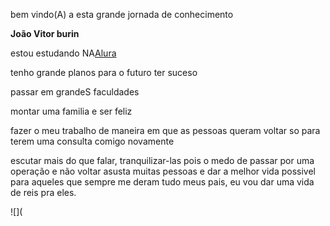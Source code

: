 bem vindo(A) a esta grande jornada de conhecimento 

**João Vitor burin**

estou estudando NA[Alura](https://www.alura.com.br/?srsltid=AfmBOoqVc_LBAqo6SsE4HHVR_-d4FGCMD6lAi_FPGIdpnxHnNp1fto4E)

tenho grande planos para o futuro ter suceso 

passar em grandeS faculdades 

montar uma familia e ser feliz 

fazer o meu trabalho de maneira em que as pessoas queram voltar so para terem uma consulta comigo novamente 

escutar mais  do que falar, tranquilizar-las  pois o medo de passar por uma operação e não voltar asusta muitas pessoas  e dar a melhor vida possivel para aqueles que sempre me deram tudo
meus pais, eu vou dar uma vida de reis pra eles.

![](

